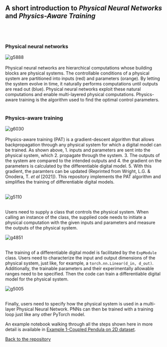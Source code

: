 ## A short introduction to *Physical Neural Networks* and *Physics-Aware Training*
<br/><br/>
### Physical neural networks
![g5888](https://user-images.githubusercontent.com/35846424/116467819-1ba26b80-a83e-11eb-8042-20d746c4f1b2.png)
<br/><br/>
Physical neural networks are hierarchical computations whose building blocks are physical systems. The controllable conditions of a physical system are partitioned into inputs (red) and parameters (orange). By letting the system evolve in time, it naturally performs computations until outputs are read out (blue). Physical neural networks exploit these natural computations and enable multi-layered physical computations. Physics-aware training is the algorithm used to find the optimal control parameters.
<br/><br/>

### Physics-aware training
![g6030](https://user-images.githubusercontent.com/35846424/116467836-2230e300-a83e-11eb-8f97-ce6c9003b89e.png)
<br/><br/>
Physics-aware training (PAT) is a gradient-descent algorithm that allows backpropagation through any physical system for which a digital model can be trained. As shown above, 1. inputs and parameters are sent into the physical system, which 2. propagate through the system. 3. The outputs of the system are compared to the intended outputs and 4. the gradient on the parameters is calculated by the differentiable digital model. 5. With this gradient, the paramters can be updated (Reprinted from Wright, L.G. & Onodera, T. *et al* [2021]). This repository implements the PAT algorithm and simplifies the training of differentiable digital models.
<br/><br/>

![g5110](https://user-images.githubusercontent.com/35846424/116467963-4bea0a00-a83e-11eb-99e5-2b804d1f2525.png)
<br/><br/>

Users need to supply a class that controls the physical system. When calling an instance of the class, the supplied code needs to initiate a physical computation with the given inputs and parameters and measure the outputs of the physical system.

![g4851](https://user-images.githubusercontent.com/35846424/116467920-3d035780-a83e-11eb-8015-31f195e03162.png)
<br/><br/>

The training of a differentiable digital model is facilitated by the `ExpModule` class. Users need to characterize the input and output dimensions of the physical system, just like, for example, a `torch.nn.Linear(d_in, d_out)`. Additionally, the trainable parameters and their experimentally allowable ranges need to be specified. Then the code can train a differentiable digital model for the physical system.

![g5005](https://user-images.githubusercontent.com/35846424/116468008-586e6280-a83e-11eb-9245-506bedfcd317.png)
<br/><br/>

Finally, users need to specify how the physical system is used in a multi-layer Physical Neural Network. PNNs can then be trained with a training loop just like any other PyTorch model. 

An example notebook walking through all the steps shown here in more detail is available in [Example 1-Coupled Pendula on 2D dataset](https://github.com/mcmahon-lab/Physics-Aware-Training/blob/main/examples/Example%201-Coupled%20Pendula%20on%202D%20dataset.ipynb).

[Back to the repository](https://github.com/mcmahon-lab/Physics-Aware-Training)
